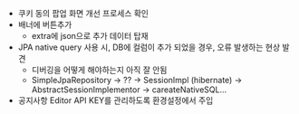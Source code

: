 - 쿠키 동의 팝업 화면 개선 프로세스 확인
- 배너에 버튼추가
	- extra에 json으로 추가 데이터 탑재
- JPA native query 사용 시, DB에 컬럼이 추가 되었을 경우, 오류 발생하는 현상 발견
	- 디버깅을 어떻게 해야하는지 아직 잘 안됨
	- SimpleJpaRepository -> ?? -> SessionImpl (hibernate) -> AbstractSessionImplementor -> careateNativeSQL...
- 공지사항 Editor API KEY를 관리하도록 환경설정에서 주입
